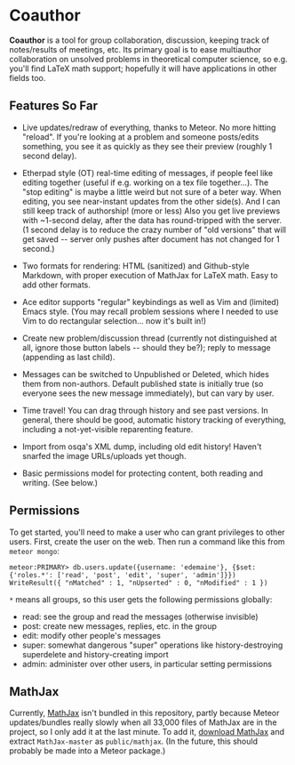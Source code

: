 # Coauthor #

**Coauthor** is a tool for group collaboration, discussion, keeping track of
notes/results of meetings, etc.  Its primary goal is to ease multiauthor
collaboration on unsolved problems in theoretical computer science, so
e.g. you'll find LaTeX math support; hopefully it will have applications
in other fields too.

## Features So Far ##

* Live updates/redraw of everything, thanks to Meteor.  No more hitting
"reload".  If you're looking at a problem and someone posts/edits something,
you see it as quickly as they see their preview (roughly 1 second delay).

* Etherpad style (OT) real-time editing of messages, if people feel like
editing together (useful if e.g. working on a tex file together...).
The "stop editing" is maybe a little weird but not sure of a beter way.
When editing, you see near-instant updates from the other side(s).
And I can still keep track of authorship!  (more or less)
Also you get live previews with ~1-second delay, after the data has
round-tripped with the server.  (1 second delay is to reduce the crazy
number of "old versions" that will get saved -- server only pushes after
document has not changed for 1 second.)

* Two formats for rendering: HTML (sanitized) and Github-style Markdown,
with proper execution of MathJax for LaTeX math.  Easy to add other formats.

* Ace editor supports "regular" keybindings as well as Vim and (limited)
Emacs style.  (You may recall problem sessions where I needed to use Vim to
do rectangular selection... now it's built in!)

* Create new problem/discussion thread (currently not distinguished at all,
ignore those button labels -- should they be?); reply to message
(appending as last child).

* Messages can be switched to Unpublished or Deleted, which hides them from
non-authors.  Default published state is initially true (so everyone sees
the new message immediately), but can vary by user.

* Time travel!  You can drag through history and see past versions.
In general, there should be good, automatic history tracking of everything,
including a not-yet-visible reparenting feature.

* Import from osqa's XML dump, including old edit history!  Haven't snarfed
the image URLs/uploads yet though.

* Basic permissions model for protecting content, both reading and writing.
(See below.)

## Permissions ##

To get started, you'll need to make a user who can grant privileges to other
users.  First, create the user on the web.  Then run a command like this from
`meteor mongo`:

```
meteor:PRIMARY> db.users.update({username: 'edemaine'}, {$set: {'roles.*': ['read', 'post', 'edit', 'super', 'admin']}})
WriteResult({ "nMatched" : 1, "nUpserted" : 0, "nModified" : 1 })
```

`*` means all groups, so this user gets the following permissions globally:

* read: see the group and read the messages (otherwise invisible)
* post: create new messages, replies, etc. in the group
* edit: modify other people's messages
* super: somewhat dangerous "super" operations like history-destroying
  superdelete and history-creating import
* admin: administer over other users, in particular setting permissions

## MathJax ##

Currently, [MathJax](https://www.mathjax.org/) isn't bundled in this repository,
partly because Meteor updates/bundles really slowly when all 33,000 files of MathJax
are in the project, so I only add it at the last minute.  To add it,
[download MathJax](https://github.com/mathjax/MathJax/archive/master.zip)
and extract `MathJax-master` as `public/mathjax`.  (In the future, this should
probably be made into a Meteor package.)
